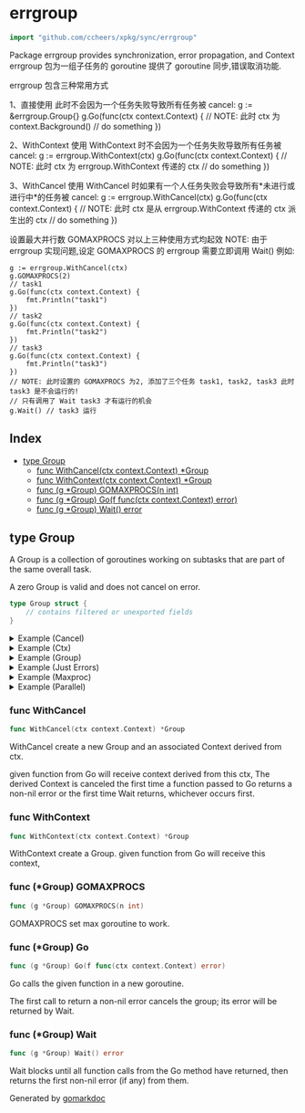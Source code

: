 <!-- Code generated by gomarkdoc. DO NOT EDIT -->

# errgroup

```go
import "github.com/ccheers/xpkg/sync/errgroup"
```

Package errgroup provides synchronization, error propagation, and Context errgroup 包为一组子任务的 goroutine 提供了 goroutine 同步,错误取消功能.

errgroup 包含三种常用方式

1、直接使用 此时不会因为一个任务失败导致所有任务被 cancel: g := &errgroup.Group\{\} g.Go\(func\(ctx context.Context\) \{ // NOTE: 此时 ctx 为 context.Background\(\) // do something \}\)

2、WithContext 使用 WithContext 时不会因为一个任务失败导致所有任务被 cancel: g := errgroup.WithContext\(ctx\) g.Go\(func\(ctx context.Context\) \{ // NOTE: 此时 ctx 为 errgroup.WithContext 传递的 ctx // do something \}\)

3、WithCancel 使用 WithCancel 时如果有一个人任务失败会导致所有\*未进行或进行中\*的任务被 cancel: g := errgroup.WithCancel\(ctx\) g.Go\(func\(ctx context.Context\) \{ // NOTE: 此时 ctx 是从 errgroup.WithContext 传递的 ctx 派生出的 ctx // do something \}\)

设置最大并行数 GOMAXPROCS 对以上三种使用方式均起效 NOTE: 由于 errgroup 实现问题,设定 GOMAXPROCS 的 errgroup 需要立即调用 Wait\(\) 例如:

```
g := errgroup.WithCancel(ctx)
g.GOMAXPROCS(2)
// task1
g.Go(func(ctx context.Context) {
	fmt.Println("task1")
})
// task2
g.Go(func(ctx context.Context) {
	fmt.Println("task2")
})
// task3
g.Go(func(ctx context.Context) {
	fmt.Println("task3")
})
// NOTE: 此时设置的 GOMAXPROCS 为2, 添加了三个任务 task1, task2, task3 此时 task3 是不会运行的!
// 只有调用了 Wait task3 才有运行的机会
g.Wait() // task3 运行
```

## Index

- [type Group](<#type-group>)
  - [func WithCancel(ctx context.Context) *Group](<#func-withcancel>)
  - [func WithContext(ctx context.Context) *Group](<#func-withcontext>)
  - [func (g *Group) GOMAXPROCS(n int)](<#func-group-gomaxprocs>)
  - [func (g *Group) Go(f func(ctx context.Context) error)](<#func-group-go>)
  - [func (g *Group) Wait() error](<#func-group-wait>)


## type Group

A Group is a collection of goroutines working on subtasks that are part of the same overall task.

A zero Group is valid and does not cancel on error.

```go
type Group struct {
    // contains filtered or unexported fields
}
```

<details><summary>Example (Cancel)</summary>
<p>

```go
{
	g := WithCancel(context.Background())
	g.Go(fakeRunTask)
	g.Go(fakeRunTask)
	if err := g.Wait(); err != nil {

	}
}
```

</p>
</details>

<details><summary>Example (Ctx)</summary>
<p>

```go
{
	g := WithContext(context.Background())
	g.Go(fakeRunTask)
	g.Go(fakeRunTask)
	if err := g.Wait(); err != nil {

	}
}
```

</p>
</details>

<details><summary>Example (Group)</summary>
<p>

```go
{
	g := Group{}
	g.Go(fakeRunTask)
	g.Go(fakeRunTask)
	if err := g.Wait(); err != nil {

	}
}
```

</p>
</details>

<details><summary>Example (Just Errors)</summary>
<p>

JustErrors illustrates the use of a Group in place of a sync.WaitGroup to simplify goroutine counting and error handling. This example is derived from the sync.WaitGroup example at https://golang.org/pkg/sync/#example_WaitGroup.

```go
{
	var g Group
	var urls = []string{
		"http://www.golang.org/",
		"http://www.google.com/",
		"http://www.somestupidname.com/",
	}
	for _, url := range urls {

		url := url
		g.Go(func(context.Context) error {

			resp, err := http.Get(url)
			if err == nil {
				resp.Body.Close()
			}
			return err
		})
	}

	if err := g.Wait(); err == nil {
		fmt.Println("Successfully fetched all URLs.")
	}
}
```

</p>
</details>

<details><summary>Example (Maxproc)</summary>
<p>

```go
{
	g := Group{}

	g.GOMAXPROCS(2)
	g.Go(fakeRunTask)
	g.Go(fakeRunTask)
	if err := g.Wait(); err != nil {

	}
}
```

</p>
</details>

<details><summary>Example (Parallel)</summary>
<p>

Parallel illustrates the use of a Group for synchronizing a simple parallel task: the "Google Search 2.0" function from https://talks.golang.org/2012/concurrency.slide#46, augmented with a Context and error\-handling.

```go
{
	Google := func(ctx context.Context, query string) ([]Result, error) {
		g := WithContext(ctx)

		searches := []Search{Web, Image, Video}
		results := make([]Result, len(searches))
		for i, search := range searches {
			i, search := i, search
			g.Go(func(context.Context) error {
				result, err := search(ctx, query)
				if err == nil {
					results[i] = result
				}
				return err
			})
		}
		if err := g.Wait(); err != nil {
			return nil, err
		}
		return results, nil
	}

	results, err := Google(context.Background(), "golang")
	if err != nil {
		fmt.Fprintln(os.Stderr, err)
		return
	}
	for _, result := range results {
		fmt.Println(result)
	}

}
```

#### Output

```
web result for "golang"
image result for "golang"
video result for "golang"
```

</p>
</details>

### func WithCancel

```go
func WithCancel(ctx context.Context) *Group
```

WithCancel create a new Group and an associated Context derived from ctx.

given function from Go will receive context derived from this ctx, The derived Context is canceled the first time a function passed to Go returns a non\-nil error or the first time Wait returns, whichever occurs first.

### func WithContext

```go
func WithContext(ctx context.Context) *Group
```

WithContext create a Group. given function from Go will receive this context,

### func \(\*Group\) GOMAXPROCS

```go
func (g *Group) GOMAXPROCS(n int)
```

GOMAXPROCS set max goroutine to work.

### func \(\*Group\) Go

```go
func (g *Group) Go(f func(ctx context.Context) error)
```

Go calls the given function in a new goroutine.

The first call to return a non\-nil error cancels the group; its error will be returned by Wait.

### func \(\*Group\) Wait

```go
func (g *Group) Wait() error
```

Wait blocks until all function calls from the Go method have returned, then returns the first non\-nil error \(if any\) from them.



Generated by [gomarkdoc](<https://github.com/princjef/gomarkdoc>)
